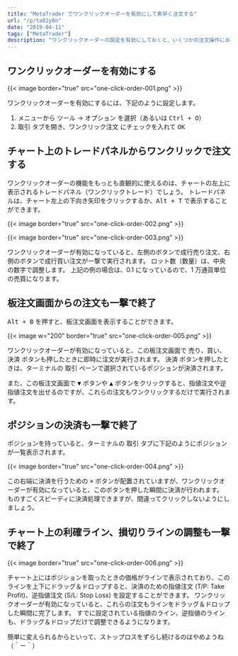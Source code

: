 ```yaml
---
title: "MetaTrader でワンクリックオーダーを有効にして素早く注文する"
url: "/p/ta82y8n"
date: "2019-04-11"
tags: ["MetaTrader"]
description: "ワンクリックオーダーの設定を有効にしておくと、いくつかの注文操作において、ワンクリックだけで売買注文を完了させることができるようになります。新規注文だけでなく、利食い・損切りラインの変更や、決済もワンクリックで実行できるようになるため、スピーディな取引が可能になります。"
---
```


ワンクリックオーダーを有効にする
----

{{< image border="true" src="one-click-order-001.png" >}}

ワンクリックオーダーを有効にするには、下記のように設定します。

1. メニューから <samp>ツール</samp> → <samp>オプション</samp> を選択（あるいは <kbd>Ctrl + O</kbd>）
2. <samp>取引</samp> タブを開き、<samp>ワンクリック注文</samp> にチェックを入れて <samp>OK</samp>


チャート上のトレードパネルからワンクリックで注文する
----

ワンクリックオーダーの機能をもっとも直観的に使えるのは、チャートの左上に表示されるトレードパネル（ワンクリックトレード）でしょう。
トレードパネルは、チャート左上の下向き矢印をクリックするか、<kbd>Alt + T</kbd> で表示することができます。

{{< image border="true" src="one-click-order-002.png" >}}

{{< image border="true" src="one-click-order-003.png" >}}

ワンクリックオーダーが有効になっていると、左側のボタンで成行売り注文、右側のボタンで成行買い注文が一撃で実行されます。
ロット数（数量）は、中央の数字で調整します。
上記の例の場合は、0.1 になっているので、1 万通貨単位の売買になります。


板注文画面からの注文も一撃で終了
----

<kbd>Alt + B</kbd> を押すと、板注文画面を表示することができます。

{{< image w="200" border="true" src="one-click-order-005.png" >}}

ワンクリックオーダーが有効になっていると、この板注文画面で <samp>売り</samp>、<samp>買い</samp>、<samp>決済</samp> ボタンも押したときに即時に注文が実行されます。
<samp>決済</samp> ボタンを押したときは、ターミナルの <samp>取引</samp> ペーンで選択されているポジションが決済されます。

また、この板注文画面で <samp>▼</samp> ボタンや <samp>▲</samp> ボタンをクリックすると、指値注文や逆指値注文を出せるのですが、これらの注文もワンクリックするだけで実行されます。


ポジションの決済も一撃で終了
----

ポジションを持っていると、ターミナルの <span>取引</span> タブに下記のようにポジションが一覧表示されます。

{{< image border="true" src="one-click-order-004.png" >}}

この右端に決済を行うための <samp>×</samp> ボタンが配置されていますが、ワンクリックオーダーが有効になっていると、このボタンを押した瞬間に決済が行われます。
ものすごくスピーディに決済処理できますが、間違ってクリックしないようにしましょう。


チャート上の利確ライン、損切りラインの調整も一撃で終了
----

{{< image border="true" src="one-click-order-006.png" >}}

チャート上にはポジションを取ったときの価格がラインで表示されており、このラインを上下にドラッグ＆ドロップすると、決済のための指値注文 (T/P: Take Profit)、逆指値注文 (S/L: Stop Loss) を設定することができます。
ワンクリックオーダーが有効になっていると、これらの注文もラインをドラッグ＆ドロップした瞬間に完了します。
すでに設定されている指値のライン、逆指値のラインも、ドラッグ＆ドロップだけで調整できるようになります。

簡単に変えられるからといって、ストップロスをずらし続けるのはやめようね（＾ー＾）

